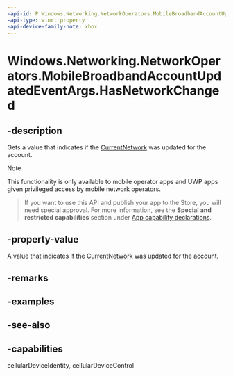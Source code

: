 ```yaml
---
-api-id: P:Windows.Networking.NetworkOperators.MobileBroadbandAccountUpdatedEventArgs.HasNetworkChanged
-api-type: winrt property
-api-device-family-note: xbox
---
```


<!-- Property syntax
public bool HasNetworkChanged { get; }
-->

# Windows.Networking.NetworkOperators.MobileBroadbandAccountUpdatedEventArgs.HasNetworkChanged

## -description
Gets a value that indicates if the [CurrentNetwork](mobilebroadbandaccount_currentnetwork.md) was updated for the account.

> [!NOTE]
> This functionality is only available to mobile operator apps and UWP apps given privileged access by mobile network operators.



> If you want to use this API and publish your app to the Store, you will need special approval. For more information, see the **Special and restricted capabilities** section under [App capability declarations](https://docs.microsoft.com/windows/uwp/packaging/app-capability-declarations). 

## -property-value
A value that indicates if the [CurrentNetwork](mobilebroadbandaccount_currentnetwork.md) was updated for the account.

## -remarks

## -examples

## -see-also

## -capabilities
cellularDeviceIdentity, cellularDeviceControl
